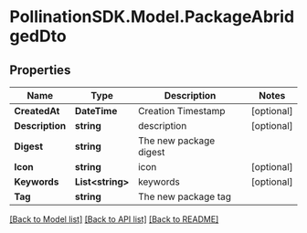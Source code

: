 
# PollinationSDK.Model.PackageAbridgedDto

## Properties

Name | Type | Description | Notes
------------ | ------------- | ------------- | -------------
**CreatedAt** | **DateTime** | Creation Timestamp | [optional] 
**Description** | **string** | description | [optional] 
**Digest** | **string** | The new package digest | 
**Icon** | **string** | icon | [optional] 
**Keywords** | **List&lt;string&gt;** | keywords | [optional] 
**Tag** | **string** | The new package tag | 

[[Back to Model list]](../README.md#documentation-for-models)
[[Back to API list]](../README.md#documentation-for-api-endpoints)
[[Back to README]](../README.md)

